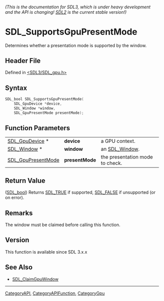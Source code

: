 ###### (This is the documentation for SDL3, which is under heavy development and the API is changing! [SDL2](https://wiki.libsdl.org/SDL2/) is the current stable version!)
# SDL_SupportsGpuPresentMode

Determines whether a presentation mode is supported by the window.

## Header File

Defined in [<SDL3/SDL_gpu.h>](https://github.com/libsdl-org/SDL/blob/main/include/SDL3/SDL_gpu.h)

## Syntax

```c
SDL_bool SDL_SupportsGpuPresentMode(
    SDL_GpuDevice *device,
    SDL_Window *window,
    SDL_GpuPresentMode presentMode);
```

## Function Parameters

|                                          |                 |                                 |
| ---------------------------------------- | --------------- | ------------------------------- |
| [SDL_GpuDevice](SDL_GpuDevice) *         | **device**      | a GPU context.                  |
| [SDL_Window](SDL_Window) *               | **window**      | an [SDL_Window](SDL_Window).    |
| [SDL_GpuPresentMode](SDL_GpuPresentMode) | **presentMode** | the presentation mode to check. |

## Return Value

([SDL_bool](SDL_bool)) Returns [SDL_TRUE](SDL_TRUE) if supported,
[SDL_FALSE](SDL_FALSE) if unsupported (or on error).

## Remarks

The window must be claimed before calling this function.

## Version

This function is available since SDL 3.x.x

## See Also

- [SDL_ClaimGpuWindow](SDL_ClaimGpuWindow)

----
[CategoryAPI](CategoryAPI), [CategoryAPIFunction](CategoryAPIFunction), [CategoryGpu](CategoryGpu)

